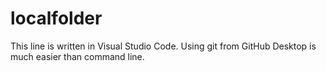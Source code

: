 # localfolder
This line is written in Visual Studio Code.
Using git from GitHub Desktop is much easier than command line.